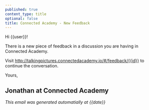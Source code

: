 ```yaml
---
published: true
content_type: title
optional: false
title: Connected Academy - New Feedback
---
```

Hi {{user}}!

There is a new piece of feedback in a discussion you are having in Connected Academy.

Visit http://talkingpictures.connectedacademy.io/#/feedback/{{id}} to continue the conversation.

Yours,

Jonathan at Connected Academy
----
_This email was generated automatially at {{date}}_
